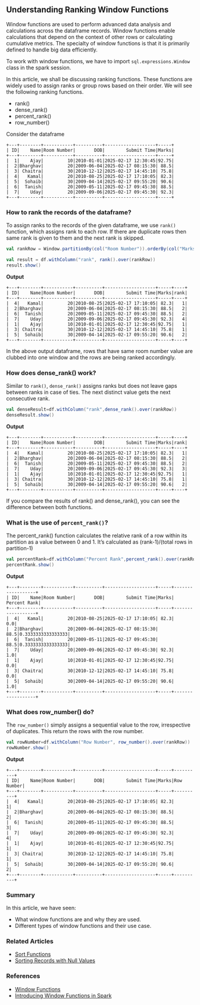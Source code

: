 ## Understanding Ranking Window Functions

Window functions are used to perform advanced data analysis and calculations across the dataframe records.
Window functions enable calculations that depend on the context of other rows or calculating cumulative metrics. The specialty of window functions is that it is primarily defined to handle big data efficiently.

To work with window functions, we have to import `sql.expressions.Window` class in the spark session.

In this article, we shall be discussing ranking functions. These functions are widely used to assign ranks or group rows based on their order.
We will see the following ranking functions.
- rank()
- dense_rank()
- percent_rank()
- row_number()

Consider the dataframe
```text
+---+--------+-----------+----------+-------------------+-----+
| ID|    Name|Room Number|       DOB|        Submit Time|Marks|
+---+--------+-----------+----------+-------------------+-----+
|  1|    Ajay|         10|2010-01-01|2025-02-17 12:30:45|92.75|
|  2|Bharghav|         20|2009-06-04|2025-02-17 08:15:30| 88.5|
|  3| Chaitra|         30|2010-12-12|2025-02-17 14:45:10| 75.8|
|  4|   Kamal|         20|2010-08-25|2025-02-17 17:10:05| 82.3|
|  5|  Sohaib|         30|2009-04-14|2025-02-17 09:55:20| 90.6|
|  6|  Tanish|         20|2009-05-11|2025-02-17 09:45:30| 88.5|
|  7|    Uday|         20|2009-09-06|2025-02-17 09:45:30| 92.3|
+---+--------+-----------+----------+-------------------+-----+
```

### How to rank the records of the dataframe?
To assign ranks to the records of the given dataframe, we use `rank()` function, which assigns rank to each row. If there are duplicate rows then same rank is given to them and the next rank is skipped.
```scala
val rankRow = Window.partitionBy(col("Room Number")).orderBy(col("Marks"))

val result = df.withColumn("rank", rank().over(rankRow))
result.show()
```
**Output**
```text
+---+--------+-----------+----------+-------------------+-----+----+
| ID|    Name|Room Number|       DOB|        Submit Time|Marks|rank|
+---+--------+-----------+----------+-------------------+-----+----+
|  4|   Kamal|         20|2010-08-25|2025-02-17 17:10:05| 82.3|   1|
|  2|Bharghav|         20|2009-06-04|2025-02-17 08:15:30| 88.5|   2|
|  6|  Tanish|         20|2009-05-11|2025-02-17 09:45:30| 88.5|   2|
|  7|    Uday|         20|2009-09-06|2025-02-17 09:45:30| 92.3|   4|
|  1|    Ajay|         10|2010-01-01|2025-02-17 12:30:45|92.75|   1|
|  3| Chaitra|         30|2010-12-12|2025-02-17 14:45:10| 75.8|   1|
|  5|  Sohaib|         30|2009-04-14|2025-02-17 09:55:20| 90.6|   2|
+---+--------+-----------+----------+-------------------+-----+----+
```
In the above output dataframe, rows that have same room number value are clubbed into one window and the rows are being ranked accordingly.

### How does dense_rank() work?
Similar to `rank()`, `dense_rank()` assigns ranks but does not leave gaps between ranks in case of ties. The next distinct value gets the next consecutive rank.
```scala
val denseResult=df.withColumn("rank",dense_rank().over(rankRow))
denseResult.show()
```
**Output**
```text
+---+--------+-----------+----------+-------------------+-----+----+
| ID|    Name|Room Number|       DOB|        Submit Time|Marks|rank|
+---+--------+-----------+----------+-------------------+-----+----+
|  4|   Kamal|         20|2010-08-25|2025-02-17 17:10:05| 82.3|   1|
|  2|Bharghav|         20|2009-06-04|2025-02-17 08:15:30| 88.5|   2|
|  6|  Tanish|         20|2009-05-11|2025-02-17 09:45:30| 88.5|   2|
|  7|    Uday|         20|2009-09-06|2025-02-17 09:45:30| 92.3|   3|
|  1|    Ajay|         10|2010-01-01|2025-02-17 12:30:45|92.75|   1|
|  3| Chaitra|         30|2010-12-12|2025-02-17 14:45:10| 75.8|   1|
|  5|  Sohaib|         30|2009-04-14|2025-02-17 09:55:20| 90.6|   2|
+---+--------+-----------+----------+-------------------+-----+----+
```
If you compare the results of rank() and dense_rank(), you can see the difference between both functions.

### What is the use of `percent_rank()`?
The percent_rank() function calculates the relative rank of a row within its partition as a value between 0 and 1.
It’s calculated as (rank-1)/(total rows in partition-1)
```scala
val percentRank=df.withColumn("Percent Rank",percent_rank().over(rankRow))
percentRank.show()
```
**Output**
```text
+---+--------+-----------+----------+-------------------+-----+------------------+
| ID|    Name|Room Number|       DOB|        Submit Time|Marks|      Percent Rank|
+---+--------+-----------+----------+-------------------+-----+------------------+
|  4|   Kamal|         20|2010-08-25|2025-02-17 17:10:05| 82.3|               0.0|
|  2|Bharghav|         20|2009-06-04|2025-02-17 08:15:30| 88.5|0.3333333333333333|
|  6|  Tanish|         20|2009-05-11|2025-02-17 09:45:30| 88.5|0.3333333333333333|
|  7|    Uday|         20|2009-09-06|2025-02-17 09:45:30| 92.3|               1.0|
|  1|    Ajay|         10|2010-01-01|2025-02-17 12:30:45|92.75|               0.0|
|  3| Chaitra|         30|2010-12-12|2025-02-17 14:45:10| 75.8|               0.0|
|  5|  Sohaib|         30|2009-04-14|2025-02-17 09:55:20| 90.6|               1.0|
+---+--------+-----------+----------+-------------------+-----+------------------+
```

### What does row_number() do?
The `row_number()` simply assigns a sequential value to the row, irrespective of duplicates. This return the rows with the row number.
```scala
val rowNumber=df.withColumn("Row Number", row_number().over(rankRow))
rowNumber.show()
```
**Output**
```text
+---+--------+-----------+----------+-------------------+-----+----------+
| ID|    Name|Room Number|       DOB|        Submit Time|Marks|Row Number|
+---+--------+-----------+----------+-------------------+-----+----------+
|  4|   Kamal|         20|2010-08-25|2025-02-17 17:10:05| 82.3|         1|
|  2|Bharghav|         20|2009-06-04|2025-02-17 08:15:30| 88.5|         2|
|  6|  Tanish|         20|2009-05-11|2025-02-17 09:45:30| 88.5|         3|
|  7|    Uday|         20|2009-09-06|2025-02-17 09:45:30| 92.3|         4|
|  1|    Ajay|         10|2010-01-01|2025-02-17 12:30:45|92.75|         1|
|  3| Chaitra|         30|2010-12-12|2025-02-17 14:45:10| 75.8|         1|
|  5|  Sohaib|         30|2009-04-14|2025-02-17 09:55:20| 90.6|         2|
+---+--------+-----------+----------+-------------------+-----+----------+
```

### Summary
In this article, we have seen:
- What window functions are and why they are used.
- Different types of window functions and their use case.

### Related Articles
- [Sort Functions](@/docs/spark/sort-functions.md)
- [Sorting Records with Null Values](@/docs/spark/sorting-records-with-null-values.md)

###  References
- [Window Functions](https://spark.apache.org/docs/latest/api/python/reference/pyspark.sql/functions.html#window-functions)
- [Introducing Window Functions in Spark](https://www.databricks.com/blog/2015/07/15/introducing-window-functions-in-spark-sql.html)
